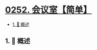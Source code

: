 # [0252. 会议室【简单】](https://github.com/Tdahuyou/TNotes.leetcode/tree/main/notes/0252.%20%E4%BC%9A%E8%AE%AE%E5%AE%A4%E3%80%90%E7%AE%80%E5%8D%95%E3%80%91)

<!-- region:toc -->

- [1. 📝 概述](#1--概述)

<!-- endregion:toc -->

## 1. 📝 概述
